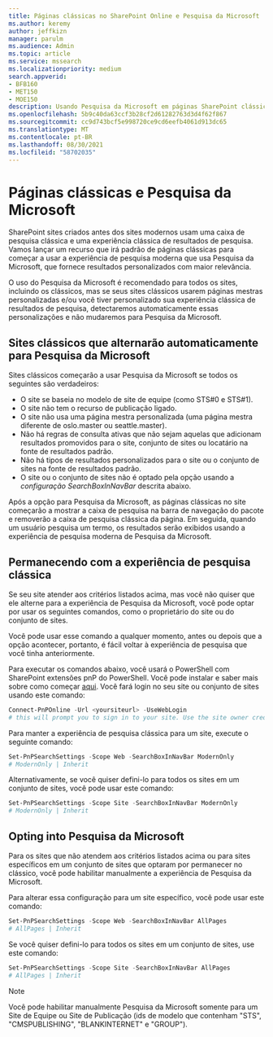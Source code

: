 ```yaml
---
title: Páginas clássicas no SharePoint Online e Pesquisa da Microsoft
ms.author: keremy
author: jeffkizn
manager: parulm
ms.audience: Admin
ms.topic: article
ms.service: mssearch
ms.localizationpriority: medium
search.appverid:
- BFB160
- MET150
- MOE150
description: Usando Pesquisa da Microsoft em páginas SharePoint clássicas
ms.openlocfilehash: 5b9c40da63ccf3b28cf2d61282763d3d4f62f867
ms.sourcegitcommit: cc9d743bcf5e998720ce9cd6eefb4061d913dc65
ms.translationtype: MT
ms.contentlocale: pt-BR
ms.lasthandoff: 08/30/2021
ms.locfileid: "58702035"
---
```

# <a name="classic-pages-and-microsoft-search"></a>Páginas clássicas e Pesquisa da Microsoft

SharePoint sites criados antes dos sites modernos usam uma caixa de pesquisa clássica e uma experiência clássica de resultados de pesquisa. Vamos lançar um recurso que irá padrão de páginas clássicas para começar a usar a experiência de pesquisa moderna que usa Pesquisa da Microsoft, que fornece resultados personalizados com maior relevância.

O uso do Pesquisa da Microsoft é recomendado para todos os sites, incluindo os clássicos, mas se seus sites clássicos usarem páginas mestras personalizadas e/ou você tiver personalizado sua experiência clássica de resultados de pesquisa, detectaremos automaticamente essas personalizações e não mudaremos para Pesquisa da Microsoft.

## <a name="classic-sites-that-will-automatically-switch-to-microsoft-search"></a>Sites clássicos que alternarão automaticamente para Pesquisa da Microsoft

Sites clássicos começarão a usar Pesquisa da Microsoft se todos os seguintes são verdadeiros:

* O site se baseia no modelo de site de equipe (como STS#0 e STS#1).
* O site não tem o recurso de publicação ligado.
* O site não usa uma página mestra personalizada (uma página mestra diferente de oslo.master ou seattle.master).
* Não há regras de consulta ativas que não sejam aquelas que adicionam resultados promovidos para o site, conjunto de sites ou locatário na fonte de resultados padrão.
* Não há tipos de resultados personalizados para o site ou o conjunto de sites na fonte de resultados padrão.
* O site ou o conjunto de sites não é optado pela opção usando a *configuração SearchBoxInNavBar* descrita abaixo.

Após a opção para Pesquisa da Microsoft, as páginas clássicas no site começarão a mostrar a caixa de pesquisa na barra de navegação do pacote e removerão a caixa de pesquisa clássica da página. Em seguida, quando um usuário pesquisa um termo, os resultados serão exibidos usando a experiência de pesquisa moderna de Pesquisa da Microsoft.

## <a name="staying-with-the-classic-search-experience"></a>Permanecendo com a experiência de pesquisa clássica

Se seu site atender aos critérios listados acima, mas você não quiser que ele alterne para a experiência de Pesquisa da Microsoft, você pode optar por usar os seguintes comandos, como o proprietário do site ou do conjunto de sites.

Você pode usar esse comando a qualquer momento, antes ou depois que a opção acontecer, portanto, é fácil voltar à experiência de pesquisa que você tinha anteriormente.

Para executar os comandos abaixo, você usará o PowerShell com SharePoint extensões pnP do PowerShell. Você pode instalar e saber mais sobre como começar [aqui](/powershell/sharepoint/sharepoint-pnp/sharepoint-pnp-cmdlets?view=sharepoint-ps). Você fará login no seu site ou conjunto de sites usando este comando:

```powershell
Connect-PnPOnline -Url <yoursiteurl> -UseWebLogin
# this will prompt you to sign in to your site. Use the site owner credentials.
```

Para manter a experiência de pesquisa clássica para um site, execute o seguinte comando:

```powershell
Set-PnPSearchSettings -Scope Web -SearchBoxInNavBar ModernOnly
# ModernOnly | Inherit
```

Alternativamente, se você quiser defini-lo para todos os sites em um conjunto de sites, você pode usar este comando:

```powershell
Set-PnPSearchSettings -Scope Site -SearchBoxInNavBar ModernOnly
# ModernOnly | Inherit
```

## <a name="opting-into-microsoft-search"></a>Opting into Pesquisa da Microsoft

Para os sites que não atendem aos critérios listados acima ou para sites específicos em um conjunto de sites que optaram por permanecer no clássico, você pode habilitar manualmente a experiência de Pesquisa da Microsoft.

Para alterar essa configuração para um site específico, você pode usar este comando:

```powershell
Set-PnPSearchSettings -Scope Web -SearchBoxInNavBar AllPages
# AllPages | Inherit
```

Se você quiser defini-lo para todos os sites em um conjunto de sites, use este comando:

```powershell
Set-PnPSearchSettings -Scope Site -SearchBoxInNavBar AllPages
# AllPages | Inherit
```

> [!NOTE]
> Você pode habilitar manualmente Pesquisa da Microsoft somente para um Site de Equipe ou Site de Publicação (ids de modelo que contenham "STS", "CMSPUBLISHING", "BLANKINTERNET" e "GROUP").